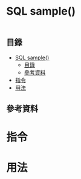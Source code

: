 # SQL sample()

```
```

## 目錄

- [SQL sample()](#sql-sample)
  - [目錄](#目錄)
  - [參考資料](#參考資料)
- [指令](#指令)
- [用法](#用法)

## 參考資料

[]()

# 指令

# 用法

```sql
```
